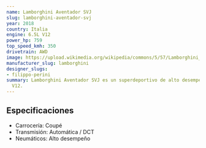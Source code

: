 ```yaml
---
name: Lamborghini Aventador SVJ
slug: lamborghini-aventador-svj
year: 2018
country: Italia
engine: 6.5L V12
power_hp: 759
top_speed_kmh: 350
drivetrain: AWD
image: https://upload.wikimedia.org/wikipedia/commons/5/57/Lamborghini_Aventador_SVJ_001.jpg
manufacturer_slug: lamborghini
designer_slugs:
- filippo-perini
summary: Lamborghini Aventador SVJ es un superdeportivo de alto desempeño con 6.5L
  V12.
---
```


## Especificaciones

- Carrocería: Coupé
- Transmisión: Automática / DCT
- Neumáticos: Alto desempeño

